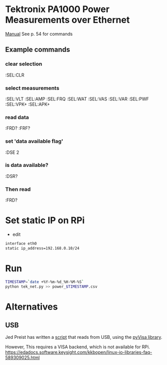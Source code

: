 # Tektronix PA1000 Power Measurements over Ethernet

[Manual](https://download.tek.com/manual/PA1000_User_Manual_26.pdf)
See p. 54 for commands 

## Example commands
### clear selection
:SEL:CLR

### select measurements
:SEL:VLT
:SEL:AMP
:SEL:FRQ
:SEL:WAT
:SEL:VAS
:SEL:VAR
:SEL:PWF
:SEL:VPK+
:SEL:APK+

### read data
:FRD?
:FRF?

### set 'data available flag'
:DSE 2

### is data available?
:DSR?

### Then read
:FRD?

# Set static IP on RPi
- edit 

```bash
interface eth0
static ip_address=192.168.0.10/24
```

# Run

```bash
TIMESTAMP=`date +%Y-%m-%d_%H-%M-%S`
python tek_net.py >> power_$TIMESTAMP.csv
```


# Alternatives
## USB
Jed Preist has written a [script](https://github.com/sust-cs-uob/measurements/blob/main/Jed/reader.py)
that reads from USB, using the [pyVisa library](https://pyvisa.readthedocs.io/en/latest/). 

However, This requires a 
VISA backend, which is not available for RPi.
https://edadocs.software.keysight.com/kkbopen/linux-io-libraries-faq-589309025.html

